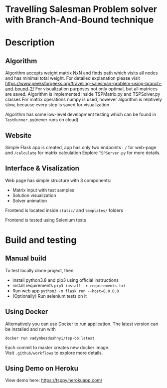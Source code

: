 # Travelling Salesman Problem solver with Branch-And-Bound technique

# Description
## Algorithm

Algorithm accepts weight matrix NxN and finds path which visits all nodes and has minimal total weight.
For detailed explanation please visit https://www.geeksforgeeks.org/traveling-salesman-problem-using-branch-and-bound-2/
For visualization purposes not only optimal, but all matrices are saved.
Algorithm is implemented inside TSPMatrix.py and TSPSolver.py classes 
For matrix operations numpy is used, however algorithm is relatively slow, because every step is saved for visualization

Algorithm has some low-level development testing which can be found in `TestRunner.py`(never runs on cloud)

## Website
Simple Flask app is created, app has only two endpoints : `/` for web-page and `/calculate` for matrix calculation
Explore `TSPServer.py` for more details.

## Interface & Visalization

Web page has simple structure with 3 components:
- Matrix input with test samples
- Solution visualization
- Solver animation

Frontend is located inside `static/` and `templates/` folders

Frontend is tested using Selenium tests


# Build and testing
## Manual build

To test locally clone project, then:
- install python3.8 and pip3 using official instructions
- install requirements `pip3 install -r requirements.txt` 
- Run web app `python3 -m flask run --host=0.0.0.0`
- (Optionally) Run selenium tests on it

## Using Docker

Alternatively you can use Docker to run application.
The latest version can be installed and run with
```
docker run vadymbezdushnyi/tsp-bb:latest
```

Each commit to master creates new docker image.  
Visit `.github/workflows` to explore more details.  

## Using Demo on Heroku

View demo here: https://tsppy.herokuapp.com/